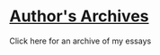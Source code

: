 # [Author's Archives](hanwzhang.github.io/portfolio/index.html)
Click here for an archive of my essays

